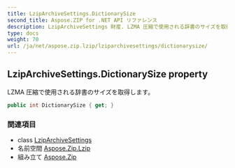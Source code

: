 ```yaml
---
title: LzipArchiveSettings.DictionarySize
second_title: Aspose.ZIP for .NET API リファレンス
description: LzipArchiveSettings 財産. LZMA 圧縮で使用される辞書のサイズを取得します
type: docs
weight: 70
url: /ja/net/aspose.zip.lzip/lziparchivesettings/dictionarysize/
---
```

## LzipArchiveSettings.DictionarySize property

LZMA 圧縮で使用される辞書のサイズを取得します。

```csharp
public int DictionarySize { get; }
```

### 関連項目

* class [LzipArchiveSettings](../)
* 名前空間 [Aspose.Zip.Lzip](../../lziparchivesettings/)
* 組み立て [Aspose.Zip](../../../)


